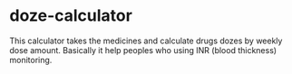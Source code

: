 # doze-calculator

This calculator takes the medicines and calculate drugs dozes by weekly dose amount. Basically it help peoples who using INR (blood thickness) monitoring.

